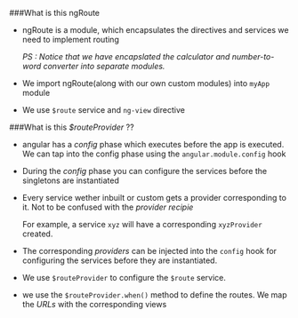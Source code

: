 ###What is this ngRoute


* ngRoute is a module, which encapsulates the directives and services we need to implement routing 
  
  *PS : Notice that we have encapslated the calculator and number-to-word converter into separate modules.*

* We import ngRoute(along with our own custom modules) into `myApp` module

* We use `$route` service and `ng-view` directive 



###What is this *$routeProvider* ??


* angular has a *config* phase which executes before the app is executed. We can tap into the config phase
  using the `angular.module.config`  hook
  
* During the *config* phase you can configure the services before the singletons are instantiated




* Every service wether inbuilt or custom gets a provider corresponding to it. Not to be confused with the *provider recipie*
  
  For example, a service `xyz` will have a corresponding  `xyzProvider` created. 
  
* The corresponding *providers* can be injected into the `config` hook for configuring the services before they are instantiated.


* We use `$routeProvider` to configure the `$route` service.

* we use the `$routeProvider.when()` method to define the routes. We map the *URLs* with the corresponding views

